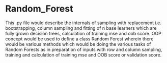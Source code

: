 # Random_Forest

This .py file would describe the internals of sampling with replacement i.e. bootstrapping, column sampling and fitting of n base learners which are fully grown decision trees, calculation of training mse and oob score. OOP concept would be used to define a class Random Forest wherein there would be various methods which would be doing the various tasks of Random Forests as in preparation of inputs with row and column sampling, training and calculation of training mse and OOB score or validation score.
